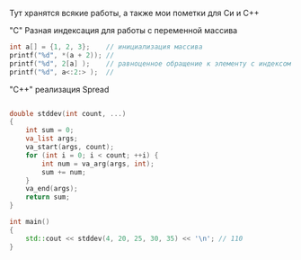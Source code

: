 Тут хранятся всякие работы, а также мои пометки для Си и С++

"С" Разная индексация для работы с переменной массива
```C
int a[] = {1, 2, 3};    // инициализация массива
printf("%d", *(a + 2)); // 
printf("%d", 2[a] );    // равноценное обращение к элементу с индексом "2"
printf("%d", a<:2:> );  //
```


"С++" реализация Spread
```C++

double stddev(int count, ...) 
{
    int sum = 0;
    va_list args;
    va_start(args, count);
    for (int i = 0; i < count; ++i) {
        int num = va_arg(args, int);
        sum += num;
    }
    va_end(args);
    return sum;
}

int main()
{
    std::cout << stddev(4, 20, 25, 30, 35) << '\n'; // 110
}
```
